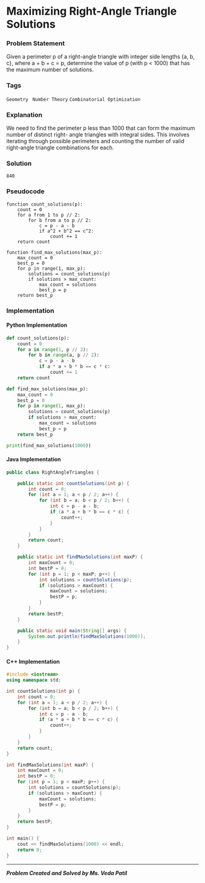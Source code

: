# Maximizing Right-Angle Triangle Solutions

### Problem Statement

Given a perimeter p of a right-angle triangle with integer side lengths {a, b, c}, where a + b +
c = p, determine the value of p (with p < 1000) that has the maximum number of solutions.

### Tags

```Geometry```  ``` Number Theory```  ```Combinatorial Optimization``` 

### Explanation

We need to find the perimeter p less than 1000 that can form the maximum number of distinct right-
angle triangles with integral sides. This involves iterating through possible perimeters and counting
the number of valid right-angle triangle combinations for each.
### Solution
```
840
```
### Pseudocode

```text
function count_solutions(p):
    count = 0
    for a from 1 to p // 2:
        for b from a to p // 2:
            c = p - a - b
            if a^2 + b^2 == c^2:
                count += 1
    return count

function find_max_solutions(max_p):
    max_count = 0
    best_p = 0
    for p in range(1, max_p):
        solutions = count_solutions(p)
        if solutions > max_count:
            max_count = solutions
            best_p = p
    return best_p

```

### Implementation

#### Python Implementation
```python
def count_solutions(p):
    count = 0
    for a in range(1, p // 2):
        for b in range(a, p // 2):
            c = p - a - b
            if a * a + b * b == c * c:
                count += 1
    return count

def find_max_solutions(max_p):
    max_count = 0
    best_p = 0
    for p in range(1, max_p):
        solutions = count_solutions(p)
        if solutions > max_count:
            max_count = solutions
            best_p = p
    return best_p

print(find_max_solutions(1000))

```
#### Java Implementation
```java
public class RightAngleTriangles {

    public static int countSolutions(int p) {
        int count = 0;
        for (int a = 1; a < p / 2; a++) {
            for (int b = a; b < p / 2; b++) {
                int c = p - a - b;
                if (a * a + b * b == c * c) {
                    count++;
                }
            }
        }
        return count;
    }

    public static int findMaxSolutions(int maxP) {
        int maxCount = 0;
        int bestP = 0;
        for (int p = 1; p < maxP; p++) {
            int solutions = countSolutions(p);
            if (solutions > maxCount) {
                maxCount = solutions;
                bestP = p;
            }
        }
        return bestP;
    }

    public static void main(String[] args) {
        System.out.println(findMaxSolutions(1000));
    }
}

```
#### C++ Implementation
```cpp
#include <iostream>
using namespace std;

int countSolutions(int p) {
    int count = 0;
    for (int a = 1; a < p / 2; a++) {
        for (int b = a; b < p / 2; b++) {
            int c = p - a - b;
            if (a * a + b * b == c * c) {
                count++;
            }
        }
    }
    return count;
}

int findMaxSolutions(int maxP) {
    int maxCount = 0;
    int bestP = 0;
    for (int p = 1; p < maxP; p++) {
        int solutions = countSolutions(p);
        if (solutions > maxCount) {
            maxCount = solutions;
            bestP = p;
        }
    }
    return bestP;
}

int main() {
    cout << findMaxSolutions(1000) << endl;
    return 0;
}

```
***
***Problem Created and Solved by Ms. Veda Patil***
